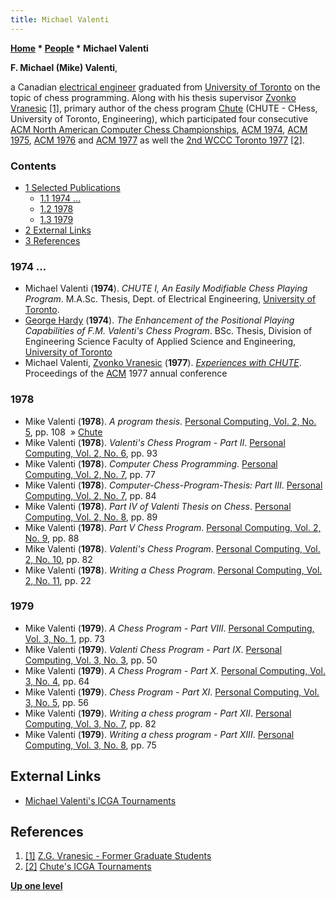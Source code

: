 ```yaml
---
title: Michael Valenti
---
```

**[Home](Home "Home") \* [People](People "People") \* Michael Valenti**


**F. Michael (Mike) Valenti**,  

a Canadian [electrical engineer](https://en.wikipedia.org/wiki/Electrical_engineering) graduated from [University of Toronto](University_of_Toronto "University of Toronto") on the topic of chess programming. Along with his thesis supervisor [Zvonko Vranesic](Zvonko_Vranesic "Zvonko Vranesic") <a id="cite-note-1" href="#cite-ref-1">[1]</a>, primary author of the chess program [Chute](Chute "Chute") (CHUTE - CHess, University of Toronto, Engineering), which participated four consecutive [ACM North American Computer Chess Championships](ACM_North_American_Computer_Chess_Championship "ACM North American Computer Chess Championship"), [ACM 1974](ACM_1974 "ACM 1974"), [ACM 1975](ACM_1975 "ACM 1975"), [ACM 1976](ACM_1976 "ACM 1976") and [ACM 1977](ACM_1977 "ACM 1977") as well the [2nd WCCC Toronto 1977](WCCC_1977 "WCCC 1977") <a id="cite-note-2" href="#cite-ref-2">[2]</a>.



### Contents


* [1 Selected Publications](#selected-publications)
	+ [1.1 1974 ...](#1974-...)
	+ [1.2 1978](#1978)
	+ [1.3 1979](#1979)
* [2 External Links](#external-links)
* [3 References](#references)






### 1974 ...


* Michael Valenti (**1974**). *CHUTE I, An Easily Modifiable Chess Playing Program*. M.A.Sc. Thesis, Dept. of Electrical Engineering, [University of Toronto](University_of_Toronto "University of Toronto").
* [George Hardy](http://ca.linkedin.com/pub/george-hardy/39/b08/503) (**1974**). *The Enhancement of the Positional Playing Capabilities of F.M. Valenti's Chess Program*. BSc. Thesis, Division of Engineering Science Faculty of Applied Science and Engineering, [University of Toronto](University_of_Toronto "University of Toronto")
* Michael Valenti, [Zvonko Vranesic](Zvonko_Vranesic "Zvonko Vranesic") (**1977**). *[Experiences with CHUTE](http://portal.acm.org/citation.cfm?id=810241)*. Proceedings of the [ACM](ACM "ACM") 1977 annual conference


### 1978


* Mike Valenti (**1978**). *A program thesis*. [Personal Computing, Vol. 2, No. 5](Personal_Computing#2_5 "Personal Computing"), pp. 108  » [Chute](Chute "Chute")
* Mike Valenti (**1978**). *Valenti's Chess Program - Part II*. [Personal Computing, Vol. 2, No. 6](Personal_Computing#2_6 "Personal Computing"), pp. 93
* Mike Valenti (**1978**). *Computer Chess Programming*. [Personal Computing, Vol. 2, No. 7](Personal_Computing#2_7 "Personal Computing"), pp. 77
* Mike Valenti (**1978**). *Computer-Chess-Program-Thesis: Part III*. [Personal Computing, Vol. 2, No. 7](Personal_Computing#2_7 "Personal Computing"), pp. 84
* Mike Valenti (**1978**). *Part IV of Valenti Thesis on Chess*. [Personal Computing, Vol. 2, No. 8](Personal_Computing#2_8 "Personal Computing"), pp. 89
* Mike Valenti (**1978**). *Part V Chess Program*. [Personal Computing, Vol. 2, No. 9](Personal_Computing#2_9 "Personal Computing"), pp. 88
* Mike Valenti (**1978**). *Valenti's Chess Program*. [Personal Computing, Vol. 2, No. 10](Personal_Computing#2_10 "Personal Computing"), pp. 82
* Mike Valenti (**1978**). *Writing a Chess Program*. [Personal Computing, Vol. 2, No. 11](Personal_Computing#2_11 "Personal Computing"), pp. 22


### 1979


* Mike Valenti (**1979**). *A Chess Program - Part VIII*. [Personal Computing, Vol. 3, No. 1](Personal_Computing#3_1 "Personal Computing"), pp. 73
* Mike Valenti (**1979**). *Valenti Chess Program - Part IX*. [Personal Computing, Vol. 3, No. 3](Personal_Computing#3_3 "Personal Computing"), pp. 50
* Mike Valenti (**1979**). *A Chess Program - Part X*. [Personal Computing, Vol. 3, No. 4](Personal_Computing#3_4 "Personal Computing"), pp. 64
* Mike Valenti (**1979**). *Chess Program - Part XI*. [Personal Computing, Vol. 3, No. 5](Personal_Computing#3_5 "Personal Computing"), pp. 56
* Mike Valenti (**1979**). *Writing a chess program - Part XII*. [Personal Computing, Vol. 3, No. 7](Personal_Computing#3_7 "Personal Computing"), pp. 82
* Mike Valenti (**1979**). *Writing a chess program - Part XIII*. [Personal Computing, Vol. 3, No. 8](Personal_Computing#3_8 "Personal Computing"), pp. 75


## External Links


* [Michael Valenti's ICGA Tournaments](https://www.game-ai-forum.org/icga-tournaments/person.php?id=456)


## References


1. <a id="cite-ref-1" href="#cite-note-1">[1]</a> [Z.G. Vranesic - Former Graduate Students](http://www.eecg.toronto.edu/~zvonko/former.html)
2. <a id="cite-ref-2" href="#cite-note-2">[2]</a> [Chute's ICGA Tournaments](https://www.game-ai-forum.org/icga-tournaments/program.php?id=436)

**[Up one level](People "People")**







 
